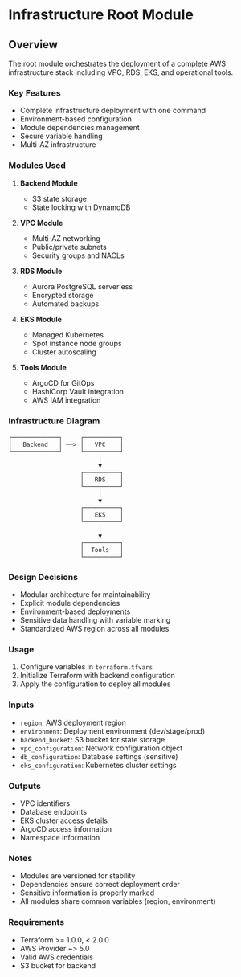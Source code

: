 # Infrastructure Root Module

## Overview
The root module orchestrates the deployment of a complete AWS infrastructure stack including VPC, RDS, EKS, and operational tools.

### Key Features
- Complete infrastructure deployment with one command
- Environment-based configuration
- Module dependencies management
- Secure variable handling
- Multi-AZ infrastructure

### Modules Used
1. **Backend Module**
   - S3 state storage
   - State locking with DynamoDB

2. **VPC Module**
   - Multi-AZ networking
   - Public/private subnets
   - Security groups and NACLs

3. **RDS Module**
   - Aurora PostgreSQL serverless
   - Encrypted storage
   - Automated backups

4. **EKS Module**
   - Managed Kubernetes
   - Spot instance node groups
   - Cluster autoscaling

5. **Tools Module**
   - ArgoCD for GitOps
   - HashiCorp Vault integration
   - AWS IAM integration

### Infrastructure Diagram
```
┌─────────────┐     ┌──────────┐
│   Backend   │ ──> │   VPC    │
└─────────────┘     └──────────┘
                         │
                         ▼
                    ┌──────────┐
                    │   RDS    │
                    └──────────┘
                         │
                         ▼
                    ┌──────────┐
                    │   EKS    │
                    └──────────┘
                         │
                         ▼
                    ┌──────────┐
                    │  Tools   │
                    └──────────┘
```

### Design Decisions
- Modular architecture for maintainability
- Explicit module dependencies
- Environment-based deployments
- Sensitive data handling with variable marking
- Standardized AWS region across all modules

### Usage
1. Configure variables in `terraform.tfvars`
2. Initialize Terraform with backend configuration
3. Apply the configuration to deploy all modules

### Inputs
- `region`: AWS deployment region
- `environment`: Deployment environment (dev/stage/prod)
- `backend_bucket`: S3 bucket for state storage
- `vpc_configuration`: Network configuration object
- `db_configuration`: Database settings (sensitive)
- `eks_configuration`: Kubernetes cluster settings

### Outputs
- VPC identifiers
- Database endpoints
- EKS cluster access details
- ArgoCD access information
- Namespace information

### Notes
- Modules are versioned for stability
- Dependencies ensure correct deployment order
- Sensitive information is properly marked
- All modules share common variables (region, environment)

### Requirements
- Terraform >= 1.0.0, < 2.0.0
- AWS Provider ~> 5.0
- Valid AWS credentials
- S3 bucket for backend
